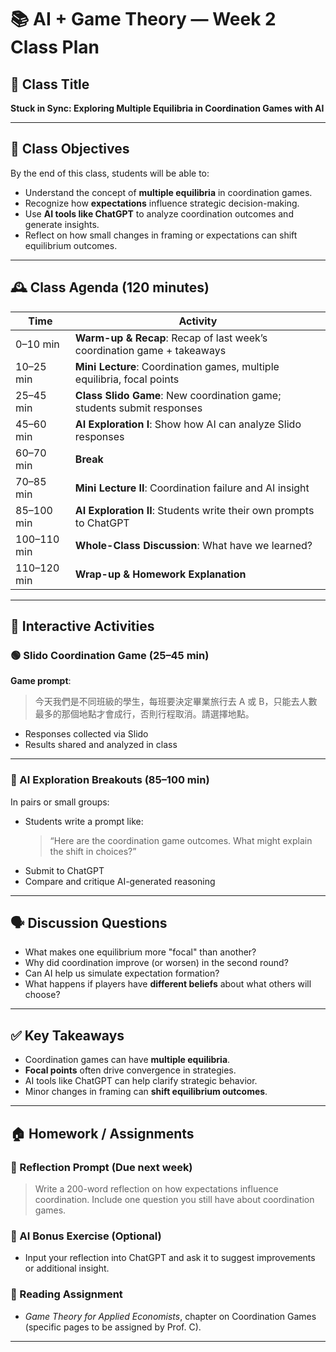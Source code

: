 # 📚 AI + Game Theory — Week 2 Class Plan

## 🧠 Class Title  
**Stuck in Sync: Exploring Multiple Equilibria in Coordination Games with AI**

---

## 🎯 Class Objectives  
By the end of this class, students will be able to:

- Understand the concept of **multiple equilibria** in coordination games.
- Recognize how **expectations** influence strategic decision-making.
- Use **AI tools like ChatGPT** to analyze coordination outcomes and generate insights.
- Reflect on how small changes in framing or expectations can shift equilibrium outcomes.

---

## 🕰️ Class Agenda (120 minutes)

| Time       | Activity                                                                 |
|------------|--------------------------------------------------------------------------|
| 0–10 min   | **Warm-up & Recap**: Recap of last week’s coordination game + takeaways |
| 10–25 min  | **Mini Lecture**: Coordination games, multiple equilibria, focal points |
| 25–45 min  | **Class Slido Game**: New coordination game; students submit responses  |
| 45–60 min  | **AI Exploration I**: Show how AI can analyze Slido responses           |
| 60–70 min  | **Break**                                                                |
| 70–85 min  | **Mini Lecture II**: Coordination failure and AI insight                |
| 85–100 min | **AI Exploration II**: Students write their own prompts to ChatGPT      |
| 100–110 min| **Whole-Class Discussion**: What have we learned?                       |
| 110–120 min| **Wrap-up & Homework Explanation**                                       |

---

## 🧩 Interactive Activities

### 🟢 Slido Coordination Game (25–45 min)

**Game prompt**:
> 今天我們是不同班級的學生，每班要決定畢業旅行去 A 或 B，只能去人數最多的那個地點才會成行，否則行程取消。請選擇地點。

- Responses collected via Slido  
- Results shared and analyzed in class

---

### 🤖 AI Exploration Breakouts (85–100 min)

In pairs or small groups:

- Students write a prompt like:
  > “Here are the coordination game outcomes. What might explain the shift in choices?”
- Submit to ChatGPT
- Compare and critique AI-generated reasoning

---

## 🗣️ Discussion Questions

- What makes one equilibrium more "focal" than another?
- Why did coordination improve (or worsen) in the second round?
- Can AI help us simulate expectation formation?
- What happens if players have **different beliefs** about what others will choose?

---

## ✅ Key Takeaways

- Coordination games can have **multiple equilibria**.
- **Focal points** often drive convergence in strategies.
- AI tools like ChatGPT can help clarify strategic behavior.
- Minor changes in framing can **shift equilibrium outcomes**.

---

## 🏠 Homework / Assignments

### 📜 Reflection Prompt (Due next week)
> Write a 200-word reflection on how expectations influence coordination. Include one question you still have about coordination games.

### 🧠 AI Bonus Exercise (Optional)
- Input your reflection into ChatGPT and ask it to suggest improvements or additional insight.

### 📘 Reading Assignment
- *Game Theory for Applied Economists*, chapter on Coordination Games (specific pages to be assigned by Prof. C).

---

